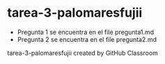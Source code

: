 # tarea-3-palomaresfujii

- Pregunta 1 se encuentra en el file pregunta1.md
- Pregunta 2 se encuentra en el file pregunta2.md

tarea-3-palomaresfujii created by GitHub Classroom

